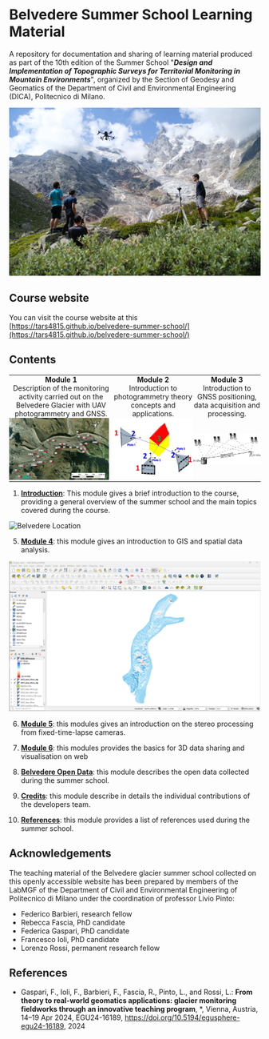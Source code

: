 # Belvedere Summer School Learning Material

A repository for documentation and sharing of learning material produced as part of the 10th edition of the Summer School "**_Design and Implementation of Topographic Surveys for Territorial Monitoring in Mountain Environments_**", organized by the Section of Geodesy and Geomatics of the Department of Civil and Environmental Engineering (DICA), Politecnico di Milano.

![Belvedere Summer School Group](img/summer-school-belvedere.jpg)

## Course website

You can visit the course website at this [https://tars4815.github.io/belvedere-summer-school/](https://tars4815.github.io/belvedere-summer-school/)

## Contents

<table>
    <tr>
        <td style="padding: 0px; text-align: center"><b>Module 1</b>
        </td>
        <td style="padding: 0px; text-align: center"><b>Module 2</b>
        </td>
        <td style="padding: 0px; text-align: center"><b>Module 3</b>
        </td>
    </tr>
    <tr>
        <td style="padding: 0px; text-align: center">Description of the monitoring activity carried out on the Belvedere Glacier with UAV photogrammetry and GNSS.
        </td>
        <td style="padding: 0px; text-align: center">Introduction to photogrammetry theory concepts and applications.
        </td>
        <td style="padding: 0px; text-align: center">Introduction to GNSS positioning, data acquisition and processing.
        </td>
    </tr>
    <tr>
        <td style="padding: 0px">
			<a href="https://tars4815.github.io/belvedere-summer-school/module1/module1/" target="_blank">
				<img src="docs/assets/img/module1/GNSS-survey-3.jpg" width="200px" title="GNSS survey plan of the Belvedere glacier" alt="GNSS survey plan of the Belvedere glacier"/>
			</a>
		</td>
        <td style="padding: 0px">
			<a href="https://tars4815.github.io/belvedere-summer-school/module2/module2/" target="_blank">
				<img src="docs/assets/img/module2/collinearity-elements.jpg" width="200px" title="Collinearity entities schema" alt="Collinearity entities schema"/>
			</a>
		</td>
        <td style="padding: 0px">
			<a href="https://tars4815.github.io/belvedere-summer-school/module3/module3/" target="_blank">
				<img src="docs/module3/img/relative_positioning.png" width="200px" title="Relative positioning" alt="Relative positioning"/>
			</a>
		</td>
    <tr>
</table>

1. **[Introduction](https://tars4815.github.io/belvedere-summer-school/introduction/)**: This module gives a brief introduction to the course, providing a general overview of the summer school and the main topics covered during the course.

![Belvedere Location](docs/assets/img/intro/belvedere_location.png "Belvedere Location")

5. **[Module 4](https://tars4815.github.io/belvedere-summer-school/module4/module4/)**: this module gives an introduction to GIS and spatial data analysis.

![GIS module](docs/assets/img/module4/raster-calculator-map-canvas.png "GIS module")

6. **[Module 5](https://tars4815.github.io/belvedere-summer-school/module5/module5/)**: this modules gives an introduction on the stereo processing from fixed-time-lapse cameras.

7. **[Module 6](https://tars4815.github.io/belvedere-summer-school/module6/module6/)**: this modules provides the basics for 3D data sharing and visualisation on web

8. **[Belvedere Open Data](https://tars4815.github.io/belvedere-summer-school/data/)**: this module describes the open data collected during the summer school.

9. **[Credits](https://tars4815.github.io/belvedere-summer-school/credits/)**: this module describe in details the individual contributions of the developers team.

10. **[References](https://tars4815.github.io/belvedere-summer-school/references/)**: this module provides a list of references used during the summer school.

## Acknowledgements

The teaching material of the Belvedere glacier summer school collected on this openly accessible website has been prepared by members of the LabMGF of the Department of Civil and Environmental Engineering of Politecnico di Milano under the coordination of professor Livio Pinto:

- Federico Barbieri, research fellow
- Rebecca Fascia, PhD candidate
- Federica Gaspari, PhD candidate
- Francesco Ioli, PhD candidate
- Lorenzo Rossi, permanent research fellow

## References

- Gaspari, F., Ioli, F., Barbieri, F., Fascia, R., Pinto, L., and Rossi, L.: **From theory to real-world geomatics applications: glacier monitoring fieldworks through an innovative teaching program**, \*, Vienna, Austria, 14–19 Apr 2024, EGU24-16189, https://doi.org/10.5194/egusphere-egu24-16189, 2024
